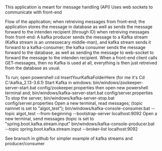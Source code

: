 This application is meant for message handling (API)
Uses web sockets to communicate with front-end

Flow of the application;
when retreiving messages from front-end; the application stores the message in database as well as sends the message forward to the intenden recipient (through ID)
when retreiving messages from front-end: A kafka producer sends the message to a Kafka stream (Kafka stream is an unnessecary middle-man), and kafka stream sends it forward to a kafka-consumer;
the kafka consumer sends the message forward to the database, as well as sending the message to web-socket to forward the message to the intenden recipient.
When a front-end client calls GET-messages, then no Kafka is used at all, everything is then just retreived from the database as usual.
 
To run;
open powershell
cd InsertYourKafkaFolderHere (for me it's Cd C:\kafka_2.13-3.6.1)
Start Kafka in windows:
bin/windows/zookeeper-server-start.bat config/zookeeper.properties
then open new powershell terminal and;
bin/windows/kafka-server-start.bat config/server.properties
To stop the server;
bin/windows/kafka-server-stop.bat config/server.properties
Open a new terminal, read messages; (topic namnet is set to "algot_test");
bin/windows/kafka-console-consumer.bat --topic algot_test --from-beginning --bootstrap-server localhost:9092
Open a new terminal, send messages (topic is set to "spring.boot.kafka.stream.input"
bin/windows/kafka-console-producer.bat --topic spring.boot.kafka.stream.input --broker-list localhost:9092
 
See bransch in github for simpler example of kafka streams and producer/consumer

